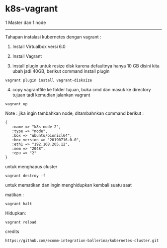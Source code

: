 # k8s-vagrant

1 Master dan 1 node


----------------------------------------------------------------------------------------------------------------------------

Tahapan instalasi kubernetes dengan vagrant :
1. Install Virtualbox versi 6.0

2. Install Vagrant

3. install plugin untuk resize disk karena defaultnya hanya 10 GB disini kita ubah jadi 40GB, berikut command install plugin
```
vagrant plugin install vagrant-disksize
```
   
4. copy vagrantfile ke folder tujuan, buka cmd dan masuk ke directory tujuan tadi kemudian jalankan vagrant
```
vagrant up   
```


Note : jika ingin tambahkan node, ditambahnkan command berikut :
```
{ 
   :name => "k8s-node-2", 
   :type => "node", 
   :box => "ubuntu/bionicl64", 
   :box_version => "20190716.0.0", 
   :eth1 => "192.168.205.12", 
   :mem => "2048", 
   :cpu => "2" 
} 
```

untuk menghapus cluster
```
vagrant destroy -f
```

untuk mematikan dan ingin menghidupkan kembali suatu saat

matikan :
```
vagrant halt
```
Hidupkan:
```
vagrant reload
```


credits
```
https://github.com/ecomm-integration-ballerina/kubernetes-cluster.git
```
